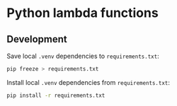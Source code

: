 # Python lambda functions

## Development

Save local `.venv` dependencies to `requirements.txt`:

```bash
pip freeze > requirements.txt
```

Install local `.venv` dependencies from `requirements.txt`:

```bash
pip install -r requirements.txt
```